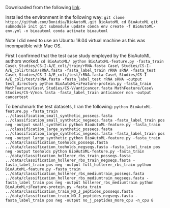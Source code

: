 Downloaded from the following [link](https://github.com/Bonidia/BioAutoML).

Installed the environment in the following way:
`git clone https://github.com/Bonidia/BioAutoML.git BioAutoML
cd BioAutoML
git submodule init
git submodule update
conda env create -f BioAutoML-env.yml -n bioautoml
conda activate bioautoml`

Note I did need to use an Ubuntu 18.04 virtual machine as this was incompatible with Mac OS.

First I confirmed that the test case study employed by the BioAutoML authors worked.
`cd BioAutoML/
python BioAutoML-feature.py -fasta_train Case\ Studies/CS-I-A/E_coli/train/rRNA.fasta Case\ Studies/CS-I-A/E_coli/train/sRNA.fasta -fasta_label_train rRNA sRNA -fasta_test Case\ Studies/CS-I-A/E_coli/test/rRNA.fasta Case\ Studies/CS-I-A/E_coli/test/sRNA.fasta -fasta_label_test rRNA sRNA -output test_directory
python BioAutoML+iFeature-protein.py -fasta_train MathFeature/Case\ Studies/CS-V/anticancer.fasta MathFeature/Case\ Studies/CS-V/non.fasta -fasta_label_train anticancer non -output cancertest`

To benchmark the test datasets, I ran the following:
`python BioAutoML-feature.py -fasta_train ../classification_small_synthetic_posseqs.fasta ../classification_small_synthetic_negseqs.fasta -fasta_label_train pos neg -output small_synthetic
python BioAutoML-feature.py -fasta_train ../classification_large_synthetic_posseqs.fasta ../classification_large_synthetic_negseqs.fasta -fasta_label_train pos neg -output large_synthetic
python BioAutoML-feature.py -fasta_train ../data/classification_toeholds_posseqs.fasta ../data/classification_toeholds_negseqs.fasta -fasta_label_train pos neg -output toeholds
python BioAutoML-feature.py -fasta_train ../data/classification_hollerer_rbs_train_posseqs.fasta ../data/classification_hollerer_rbs_train_negseqs.fasta -fasta_label_train pos neg -output full_hollerer_rbs_train
python BioAutoML-feature.py -fasta_train ../data/classification_hollerer_rbs_mediumtrain_posseqs.fasta ../data/classification_hollerer_rbs_mediumtrain_negseqs.fasta -fasta_label_train pos neg -output hollerer_rbs_mediumtrain
python BioAutoML+iFeature-protein.py -fasta_train ../data/classification_train_NO_J_peptides_posseqs.fasta ../data/classification_train_NO_J_peptides_negseqs.fasta -fasta_label_train pos neg -output no_j_peptides_more_cpu -n_cpu 8`
